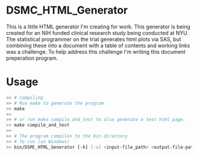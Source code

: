 # DSMC_HTML_Generator

This is a little HTML generator I'm creating for work.  This generator is being created for an NIH
funded clinical research study being conducted at NYU.  The statistical programmer on the trial
generates html plots via SAS, but combining these into a document with a table of contents and
working links was a challenge.  To help address this challenge I'm writing this document preperation
program.

# Usage

```bash
>> # Compiling
>> # Run make to generate the program
>> make
>>
>> # or run make compile_and_test to also generate a test html page.
>> make compile_and_test
>>
>> # The program compiles to the bin directory
>> # To run (on Windows)
>> bin/DSMC_HTML_Generator [-h] [-v] <input-file_path> <output-file-path>
```

